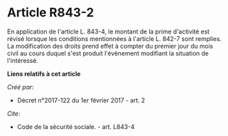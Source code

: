 # Article R843-2

En application de l'article L. 843-4, le montant de la prime d'activité est révisé lorsque les conditions mentionnées à
l'article L. 842-7 sont remplies. La modification des droits prend effet à compter du premier jour du mois civil au cours
duquel s'est produit l'évènement modifiant la situation de l'intéressé.

**Liens relatifs à cet article**

_Créé par_:

  - Décret n°2017-122 du 1er février 2017 - art. 2

_Cite_:

  - Code de la sécurité sociale. - art. L843-4
